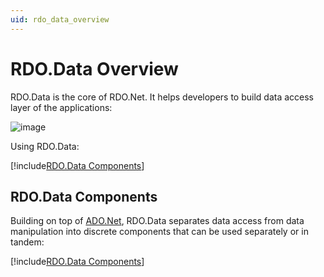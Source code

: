 ```yaml
---
uid: rdo_data_overview
---
```


# RDO.Data Overview

RDO.Data is the core of RDO.Net. It helps developers to build data access layer of the applications:

![image](/images/RdoDataOverview.jpg)

Using RDO.Data:

[!include[RDO.Data Components](../_rdo_data_benefits.md)]

## RDO.Data Components

Building on top of [ADO.Net](https://docs.microsoft.com/en-us/dotnet/framework/data/adonet/), RDO.Data separates data access from data manipulation into discrete components that can be used separately or in tandem:

[!include[RDO.Data Components](../_rdo_data_components.md)]
